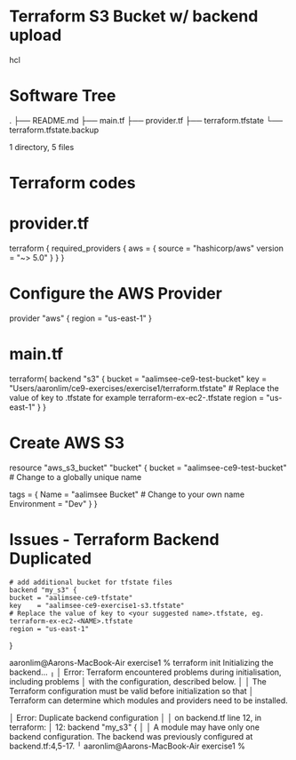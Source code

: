 # Terraform S3 Bucket w/ backend upload
hcl

# Software Tree
.
├── README.md
├── main.tf
├── provider.tf
├── terraform.tfstate
└── terraform.tfstate.backup

1 directory, 5 files

# Terraform codes

  # provider.tf
  terraform {
    required_providers {
      aws = {
        source  = "hashicorp/aws"
        version = "~> 5.0"
      }
    }
  }

  # Configure the AWS Provider
  provider "aws" { 
    region = "us-east-1"
  }

# main.tf
terraform{
    backend "s3" {
    bucket = "aalimsee-ce9-test-bucket" 
    key    = "Users/aaronlim/ce9-exercises/exercise1/terraform.tfstate" 
    # Replace the value of key to <your suggested name>.tfstate for example terraform-ex-ec2-<NAME>.tfstate
    region = "us-east-1"
  }
}

# Create AWS S3
resource "aws_s3_bucket" "bucket" {
  bucket = "aalimsee-ce9-test-bucket" # Change to a globally unique name

  tags = {
    Name        = "aalimsee Bucket" # Change to your own name
    Environment = "Dev"
  }
}


# Issues - Terraform Backend Duplicated
    # add additional bucket for tfstate files
    backend "my_s3" {
    bucket = "aalimsee-ce9-tfstate"
    key    = "aalimsee-ce9-exercise1-s3.tfstate" 
    # Replace the value of key to <your suggested name>.tfstate, eg. terraform-ex-ec2-<NAME>.tfstate
    region = "us-east-1"
  }
  
aaronlim@Aarons-MacBook-Air exercise1 % terraform init
Initializing the backend...
╷
│ Error: Terraform encountered problems during initialisation, including problems
│ with the configuration, described below.
│ 
│ The Terraform configuration must be valid before initialization so that
│ Terraform can determine which modules and providers need to be installed.

│ Error: Duplicate backend configuration
│ 
│   on backend.tf line 12, in terraform:
│   12:     backend "my_s3" {
│ 
│ A module may have only one backend configuration. The backend was previously configured at backend.tf:4,5-17.
╵
aaronlim@Aarons-MacBook-Air exercise1 % 